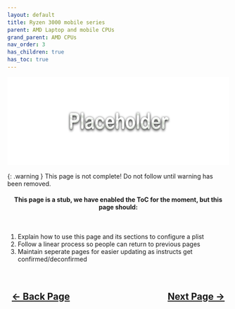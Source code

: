 ```yaml
---
layout: default
title: Ryzen 3000 mobile series 
parent: AMD Laptop and mobile CPUs 
grand_parent: AMD CPUs
nav_order: 3
has_children: true
has_toc: true
---
```


<style>
  .navigation-container {
    display: flex;
    justify-content: space-between;
    align-items: center;
    width: 100%;
  }
  
  .nav-button {
    margin: 10px;
  }
</style>

<p align="center">
  <img width="650" height="200" src="../../../../assets/Header-Placeholder.png">
</p>

{: .warning }
This page is not complete! Do not follow until warning has been removed.

<h4 align="center">This page is a stub, we have enabled the ToC for the moment, but this page should:</h4>
<br>

1. Explain how to use this page and its sections to configure a plist
2. Follow a linear process so people can return to previous pages
3. Maintain seperate pages for easier updating as instructs get confirmed/deconfirmed

<h2 align="center">
  <br>
  <div class="navigation-container">
    <a class="nav-button" href="../../index/">&larr; Back Page</a>
    <a class="nav-button" href="../01-Introduction/">Next Page &rarr;</a>
  </div>
  <br>
</h2>
